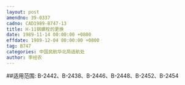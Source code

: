 ```yaml
---
layout: post
amendno: 39-0337
cadno: CAD1989-B747-13
title: H-11钢螺栓的更换
date: 1989-11-14 00:00:00 +0800
effdate: 1989-12-04 00:00:00 +0800
tag: B747
categories: 中国民航华北局适航处
author: 李经农
---
```


##适用范围:
B-2442、B-2438、B-2446、B-2448、B-2452、B-2454

